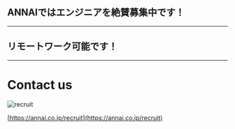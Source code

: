 ## ANNAIではエンジニアを絶賛募集中です！

---

<!-- .slide: data-background="https://s3-ap-northeast-1.amazonaws.com/assets.blauerberg.github.io/annai_map.png" data-background-size="50%" -->
## リモートワーク可能です！ <!-- .element: style="color: #ff9900; font-weight: bold;" class="fragment" data-fragment-index="1" -->

---

# Contact us

![recruit](https://s3-ap-northeast-1.amazonaws.com/assets.blauerberg.github.io/annai.png) <!-- .element: style="background: none; border: none;" -->

[https://annai.co.jp/recruit](https://annai.co.jp/recruit)
